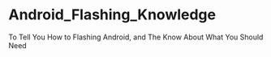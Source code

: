 # Android_Flashing_Knowledge
To Tell You How to Flashing Android, and The Know About What You Should Need
